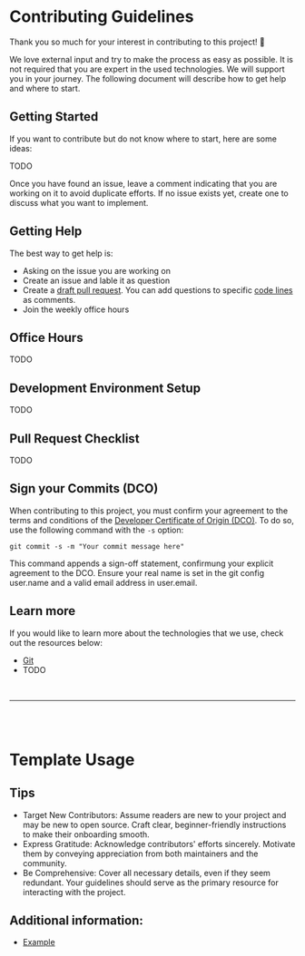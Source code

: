 

# Contributing Guidelines

Thank you so much for your interest in contributing to this project! 💖

We love external input and try to make the process as easy as possible. 
It is not required that you are expert in the used technologies. 
We will support you in your journey. The following document will describe
how to get help and where to start.


## Getting Started
If you want to contribute but do not know where to start, here are some ideas:

TODO

Once you have found an issue, leave a comment indicating that you are working on it to avoid duplicate efforts. If no issue exists yet, create one to discuss what you want to implement.

## Getting Help
The best way to get help is:

* Asking on the issue you are working on
* Create an issue and lable it as question
* Create a [draft pull request](https://docs.github.com/en/pull-requests/collaborating-with-pull-requests/proposing-changes-to-your-work-with-pull-requests/about-pull-requests#draft-pull-requests). You can add questions to specific [code lines](https://docs.github.com/en/pull-requests/collaborating-with-pull-requests/reviewing-changes-in-pull-requests/commenting-on-a-pull-request#adding-line-comments-to-a-pull-request) as comments.
* Join the weekly office hours

## Office Hours

TODO

## Development Environment Setup

TODO


## Pull Request Checklist 

TODO


## Sign your Commits (DCO)

When contributing to this project, you must confirm your agreement to the terms and conditions of the [Developer Certificate of Origin (DCO)](https://developercertificate.org/). To do so, use the following command with the `-s` option:

```
git commit -s -m "Your commit message here"
```
This command appends a sign-off statement, confirmung your explicit agreement to the DCO. Ensure your real name is set in the git config user.name and a valid email address in user.email. 

## Learn more

If you would like to learn more about the technologies that we use, check out the resources below:

* [Git](https://ohshitgit.com/)
* TODO

<br>

---

<br>
<br>

# Template Usage

## Tips

* Target New Contributors: Assume readers are new to your project and may be new to open source. Craft clear, beginner-friendly instructions to make their onboarding smooth.
* Express Gratitude: Acknowledge contributors' efforts sincerely. Motivate them by conveying appreciation from both maintainers and the community.
* Be Comprehensive: Cover all necessary details, even if they seem redundant. Your guidelines should serve as the primary resource for interacting with the project.

## Additional information:
 * [Example](https://github.com/angular/angular/blob/main/CONTRIBUTING.md)